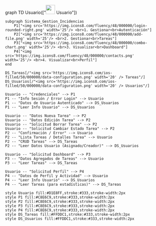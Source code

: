 graph TD
Usuario(["<img src='https://img.icons8.com/ios-filled/50/000000/user.png' width='30' /> Usuario"])

    subgraph Sistema_Gestion_Incidencias
        P1["<img src='https://img.icons8.com/fluency/48/000000/login-rounded-right.png' width='25'/> <br>1. Gestionar<br>Autenticación"]
        P2["<img src='https://img.icons8.com/fluency/48/000000/add-file.png' width='25'/> <br>2. Gestionar<br>Tareas"]
        P3["<img src='https://img.icons8.com/fluency/48/000000/combo-chart.png' width='25'/> <br>3. Visualizar<br>Dashboard"]
        P4["<img src='https://img.icons8.com/fluency/48/000000/contacts.png' width='25'/> <br>4. Visualizar<br>Perfil"]
    end

    DS_Tareas[/"<img src='https://img.icons8.com/ios-filled/50/000000/data-configuration.png' width='20' /> Tareas"/]
    DS_Usuarios[/"<img src='https://img.icons8.com/ios-filled/50/000000/data-configuration.png' width='20' /> Usuarios"/]

    Usuario -- "Credenciales" --> P1
    P1 -- "Info Sesión / Error Login" --> Usuario
    P1 -- "Datos de Usuario Autenticado" --> DS_Usuarios
    P1 -- "Leer Info Usuario" --> DS_Usuarios

    Usuario -- "Datos Nueva Tarea" --> P2
    Usuario -- "Datos Edición Tarea" --> P2
    Usuario -- "Solicitud Borrar Tarea" --> P2
    Usuario -- "Solicitud Cambiar Estado Tarea" --> P2
    P2 -- "Confirmación / Error" --> Usuario
    P2 -- "Lista Tareas / Detalles Tarea" --> Usuario
    P2 -- "CRUD Tareas" --> DS_Tareas
    P2 -- "Leer Datos Usuario (Asignado/Creador)" --> DS_Usuarios

    Usuario -- "Solicitud Dashboard" --> P3
    P3 -- "Datos Agregados de Tareas" --> Usuario
    P3 -- "Leer Tareas" --> DS_Tareas

    Usuario -- "Solicitud Perfil" --> P4
    P4 -- "Datos de Perfil y Actividad" --> Usuario
    P4 -- "Leer Info Usuario" --> DS_Usuarios
    P4 -- "Leer Tareas (para estadísticas)" --> DS_Tareas

    style Usuario fill:#D1E8FF,stroke:#333,stroke-width:2px
    style P1 fill:#C8E6C9,stroke:#333,stroke-width:2px
    style P2 fill:#C8E6C9,stroke:#333,stroke-width:2px
    style P3 fill:#C8E6C9,stroke:#333,stroke-width:2px
    style P4 fill:#C8E6C9,stroke:#333,stroke-width:2px
    style DS_Tareas fill:#FFDDC1,stroke:#333,stroke-width:2px
    style DS_Usuarios fill:#FFDDC1,stroke:#333,stroke-width:2px
